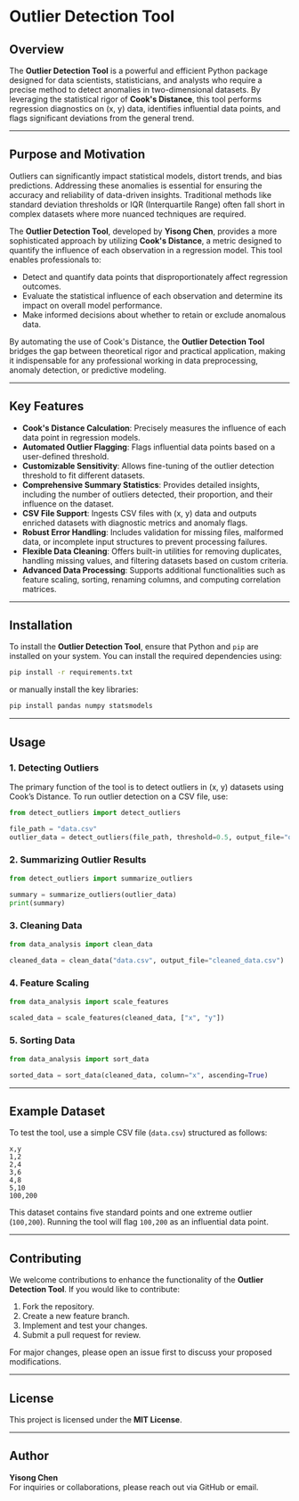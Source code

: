 # Outlier Detection Tool

## Overview
The **Outlier Detection Tool** is a powerful and efficient Python package designed for data scientists, statisticians, and analysts who require a precise method to detect anomalies in two-dimensional datasets. By leveraging the statistical rigor of **Cook's Distance**, this tool performs regression diagnostics on (x, y) data, identifies influential data points, and flags significant deviations from the general trend.

----

## Purpose and Motivation

Outliers can significantly impact statistical models, distort trends, and bias predictions. Addressing these anomalies is essential for ensuring the accuracy and reliability of data-driven insights. Traditional methods like standard deviation thresholds or IQR (Interquartile Range) often fall short in complex datasets where more nuanced techniques are required.

The **Outlier Detection Tool**, developed by **Yisong Chen**, provides a more sophisticated approach by utilizing **Cook's Distance**, a metric designed to quantify the influence of each observation in a regression model. This tool enables professionals to:

- Detect and quantify data points that disproportionately affect regression outcomes.
- Evaluate the statistical influence of each observation and determine its impact on overall model performance.
- Make informed decisions about whether to retain or exclude anomalous data.

By automating the use of Cook's Distance, the **Outlier Detection Tool** bridges the gap between theoretical rigor and practical application, making it indispensable for any professional working in data preprocessing, anomaly detection, or predictive modeling.

----

## Key Features

- **Cook's Distance Calculation**: Precisely measures the influence of each data point in regression models.
- **Automated Outlier Flagging**: Flags influential data points based on a user-defined threshold.
- **Customizable Sensitivity**: Allows fine-tuning of the outlier detection threshold to fit different datasets.
- **Comprehensive Summary Statistics**: Provides detailed insights, including the number of outliers detected, their proportion, and their influence on the dataset.
- **CSV File Support**: Ingests CSV files with (x, y) data and outputs enriched datasets with diagnostic metrics and anomaly flags.
- **Robust Error Handling**: Includes validation for missing files, malformed data, or incomplete input structures to prevent processing failures.
- **Flexible Data Cleaning**: Offers built-in utilities for removing duplicates, handling missing values, and filtering datasets based on custom criteria.
- **Advanced Data Processing**: Supports additional functionalities such as feature scaling, sorting, renaming columns, and computing correlation matrices.

----

## Installation

To install the **Outlier Detection Tool**, ensure that Python and `pip` are installed on your system. You can install the required dependencies using:

```bash
pip install -r requirements.txt
```

or manually install the key libraries:

```bash
pip install pandas numpy statsmodels
```

----

## Usage

### 1. Detecting Outliers
The primary function of the tool is to detect outliers in (x, y) datasets using Cook’s Distance. To run outlier detection on a CSV file, use:

```python
from detect_outliers import detect_outliers

file_path = "data.csv"
outlier_data = detect_outliers(file_path, threshold=0.5, output_file="output_with_outliers.csv")
```

### 2. Summarizing Outlier Results

```python
from detect_outliers import summarize_outliers

summary = summarize_outliers(outlier_data)
print(summary)
```

### 3. Cleaning Data

```python
from data_analysis import clean_data

cleaned_data = clean_data("data.csv", output_file="cleaned_data.csv")
```

### 4. Feature Scaling

```python
from data_analysis import scale_features

scaled_data = scale_features(cleaned_data, ["x", "y"])
```

### 5. Sorting Data

```python
from data_analysis import sort_data

sorted_data = sort_data(cleaned_data, column="x", ascending=True)
```

----

## Example Dataset
To test the tool, use a simple CSV file (`data.csv`) structured as follows:

```
x,y
1,2
2,4
3,6
4,8
5,10
100,200
```

This dataset contains five standard points and one extreme outlier (`100,200`). Running the tool will flag `100,200` as an influential data point.

----

## Contributing
We welcome contributions to enhance the functionality of the **Outlier Detection Tool**. If you would like to contribute:

1. Fork the repository.
2. Create a new feature branch.
3. Implement and test your changes.
4. Submit a pull request for review.

For major changes, please open an issue first to discuss your proposed modifications.

----

## License
This project is licensed under the **MIT License**.

----

## Author
**Yisong Chen**  
For inquiries or collaborations, please reach out via GitHub or email.

